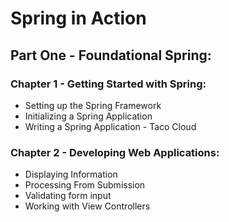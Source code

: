 # Spring in Action
## Part One - Foundational Spring:
### Chapter 1 - Getting Started with Spring:
   - Setting up the Spring Framework
   - Initializing a Spring Application
   - Writing a Spring Application - Taco Cloud
### Chapter 2 - Developing Web Applications:
   - Displaying Information
   - Processing From Submission
   - Validating form input
   - Working with View Controllers
